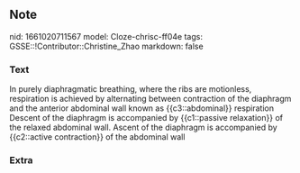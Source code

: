 ## Note
nid: 1661020711567
model: Cloze-chrisc-ff04e
tags: GSSE::!Contributor::Christine_Zhao
markdown: false

### Text
<div>
  <div>
    <div>
      In purely diaphragmatic breathing, where the ribs are
      motionless, respiration is achieved by alternating between
      contraction of the diaphragm and the anterior abdominal wall
      known as {{c3::abdominal}} respiration
    </div>
    <div>
      Descent of the diaphragm is accompanied by {{c1::passive
      relaxation}} of the relaxed abdominal wall. Ascent of the
      diaphragm is accompanied by {{c2::active contraction}} of the
      abdominal wall
    </div>
  </div>
</div>

### Extra

